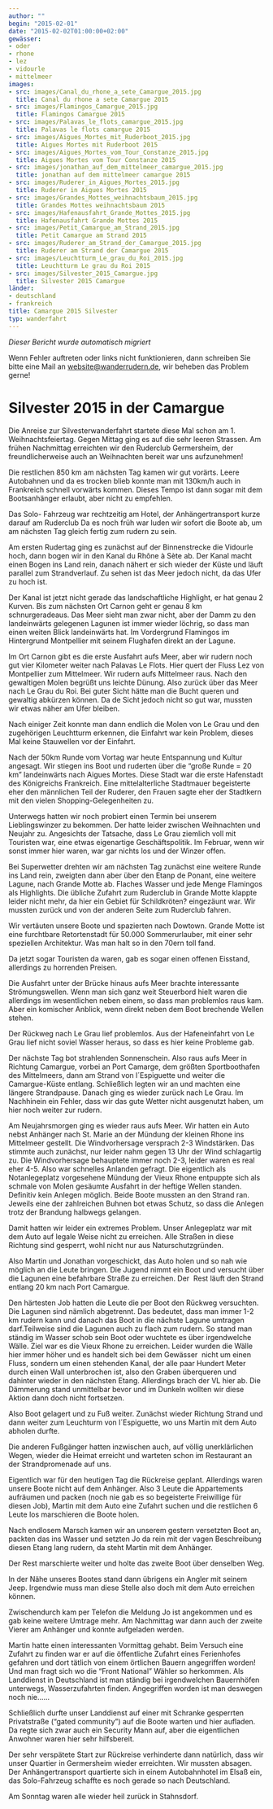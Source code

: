 ```yaml
---
author: ""
begin: "2015-02-01"
date: "2015-02-02T01:00:00+02:00"
gewässer:
- oder
- rhone
- lez
- vidourle
- mittelmeer
images:
- src: images/Canal_du_rhone_a_sete_Camargue_2015.jpg
  title: Canal du rhone a sete Camargue 2015
- src: images/Flamingos_Camargue_2015.jpg
  title: Flamingos Camargue 2015
- src: images/Palavas_le_flots_camargue_2015.jpg
  title: Palavas le flots camargue 2015
- src: images/Aigues_Mortes_mit_Ruderboot_2015.jpg
  title: Aigues Mortes mit Ruderboot 2015
- src: images/Aigues_Mortes_vom_Tour_Constanze_2015.jpg
  title: Aigues Mortes vom Tour Constanze 2015
- src: images/jonathan_auf_dem_mittelmeer_camargue_2015.jpg
  title: jonathan auf dem mittelmeer camargue 2015
- src: images/Ruderer_in_Aigues_Mortes_2015.jpg
  title: Ruderer in Aigues Mortes 2015
- src: images/Grandes_Mottes_weihnachtsbaum_2015.jpg
  title: Grandes Mottes weihnachtsbaum 2015
- src: images/Hafenausfahrt_Grande_Mottes_2015.jpg
  title: Hafenausfahrt Grande Mottes 2015
- src: images/Petit_Camargue_am_Strand_2015.jpg
  title: Petit Camargue am Strand 2015
- src: images/Ruderer_am_Strand_der_Camargue_2015.jpg
  title: Ruderer am Strand der Camargue 2015
- src: images/Leuchtturm_Le_grau_du_Roi_2015.jpg
  title: Leuchtturm Le grau du Roi 2015
- src: images/Silvester_2015_Camargue.jpg
  title: Silvester 2015 Camargue
länder:
- deutschland
- frankreich
title: Camargue 2015 Silvester
typ: wanderfahrt
---
```



*Dieser Bericht wurde automatisch migriert*

Wenn Fehler auftreten oder links nicht funktionieren, dann schreiben Sie bitte eine Mail an website@wanderrudern.de, wir beheben das Problem gerne!



# Silvester 2015 in der Camargue


Die Anreise zur Silvesterwanderfahrt startete diese Mal schon am 1. Weihnachtsfeiertag. Gegen Mittag ging es auf die sehr leeren Strassen. Am frühen Nachmittag erreichten wir den Ruderclub Germersheim, der freundlicherweise auch an Weihnachten bereit war uns aufzunehmen!

Die restlichen 850 km am nächsten Tag kamen wir gut vorärts. Leere Autobahnen und da es trocken blieb konnte man mit 130km/h auch in Frankreich schnell vorwärts kommen. Dieses Tempo ist dann sogar mit dem Bootsanhänger erlaubt, aber nicht zu empfehlen.

Das Solo- Fahrzeug war rechtzeitig am Hotel, der Anhängertransport kurze darauf am Ruderclub Da es noch früh war luden wir sofort die Boote ab, um am nächsten Tag gleich fertig zum rudern zu sein.

Am ersten Rudertag ging es zunächst auf der Binnenstrecke die Vidourle hoch, dann bogen wir in den Kanal du Rhône à Sète ab. Der Kanal macht einen Bogen ins Land rein, danach nähert er sich wieder der Küste und läuft parallel zum Strandverlauf. Zu sehen ist das Meer jedoch nicht, da das Ufer zu hoch ist.

Der Kanal ist jetzt nicht gerade das landschaftliche Highlight, er hat genau 2 Kurven. Bis zum nächsten Ort Carnon geht er genau 8 km schnurgeradeaus. Das Meer sieht man zwar nicht, aber der Damm zu den landeinwärts gelegenen Lagunen ist immer wieder löchrig, so dass man einen weiten Blick landeinwärts hat. Im Vordergrund Flamingos im Hintergrund Montpellier mit seinem Flughafen direkt an der Lagune.

Im Ort Carnon gibt es die erste Ausfahrt aufs Meer, aber wir rudern noch gut vier Kilometer weiter nach Palavas Le Flots. Hier quert der Fluss Lez von Montpellier zum Mittelmeer. Wir rudern aufs Mittelmeer raus. Nach den gewaltigen Molen begrüßt uns leichte Dünung. Also zurück über das Meer nach Le Grau du Roi. Bei guter Sicht hätte man die Bucht queren und gewaltig abkürzen können. Da de Sicht jedoch nicht so gut war, mussten wir etwas näher am Ufer bleiben.

Nach einiger Zeit konnte man dann endlich die Molen von Le Grau und den zugehörigen Leuchtturm erkennen, die Einfahrt war kein Problem, dieses Mal keine Stauwellen vor der Einfahrt.

Nach der 50km Runde vom Vortag war heute Entspannung und Kultur angesagt. Wir stiegen ins Boot und ruderten über die “große Runde = 20 km” landeinwärts nach Aigues Mortes. Diese Stadt war die erste Hafenstadt des Königreichs Frankreich. Eine mittelalterliche Stadtmauer begeisterte eher den männlichen Teil der Ruderer, den Frauen sagte eher der Stadtkern mit den vielen Shopping-Gelegenheiten zu.

Unterwegs hatten wir noch probiert einen Termin bei unserem Lieblingswinzer zu bekommen. Der hatte leider zwischen Weihnachten und Neujahr zu. Angesichts der Tatsache, dass Le Grau ziemlich voll mit Touristen war, eine etwas eigenartige Geschäftspolitik. Im Februar, wenn wir sonst immer hier waren, war gar nichts los und der Winzer offen.

Bei Superwetter drehten wir am nächsten Tag zunächst eine weitere Runde ins Land rein, zweigten dann aber über den Etanp de Ponant, eine weitere Lagune, nach Grande Motte ab. Flaches Wasser und jede Menge Flamingos als Highlights. Die übliche Zufahrt zum Ruderclub in Grande Motte klappte leider nicht mehr, da hier ein Gebiet für Schildkröten? eingezäunt war. Wir mussten zurück und von der anderen Seite zum Ruderclub fahren.

Wir vertäuten unsere Boote und spazierten nach Dowtown. Grande Motte ist eine furchtbare Retortenstadt für 50.000 Sommerurlauber, mit einer sehr speziellen Architektur. Was man halt so in den 70ern toll fand.

Da jetzt sogar Touristen da waren, gab es sogar einen offenen Eisstand, allerdings zu horrenden Preisen.

Die Ausfahrt unter der Brücke hinaus aufs Meer brachte interessante Strömungswellen. Wenn man sich ganz weit Steuerbord hielt waren die allerdings im wesentlichen neben einem, so dass man problemlos raus kam. Aber ein komischer Anblick, wenn direkt neben dem Boot brechende Wellen stehen.

Der Rückweg nach Le Grau lief problemlos. Aus der Hafeneinfahrt von Le Grau lief nicht soviel Wasser heraus, so dass es hier keine Probleme gab.

Der nächste Tag bot strahlenden Sonnenschein. Also raus aufs Meer in Richtung Camargue, vorbei an Port Camarge, dem größten Sportboothafen des Mittelmeers, dann am Strand von l´Espiguette und weiter die Camargue-Küste entlang. Schließlich legten wir an und machten eine längere Strandpause. Danach ging es wieder zurück nach Le Grau. Im Nachhinein ein Fehler, dass wir das gute Wetter nicht ausgenutzt haben, um hier noch weiter zur rudern.

Am Neujahrsmorgen ging es wieder raus aufs Meer. Wir hatten ein Auto nebst Anhänger nach St. Marie an der Mündung der kleinen Rhone ins Mittelmeer gestellt. Die Windvorhersage versprach 2-3 Windstärken. Das stimmte auch zunächst, nur leider nahm gegen 13 Uhr der Wind schlagartig zu. Die Windvorhersage behauptete immer noch 2-3, leider waren es real eher 4-5. Also war schnelles Anlanden gefragt. Die eigentlich als Notanlegeplatz vorgesehene Mündung der Vieux Rhone entpuppte sich als schmale von Molen gesäumte Ausfahrt in der heftige Wellen standen. Definitiv kein Anlegen möglich. Beide Boote mussten an den Strand ran. Jeweils eine der zahlreichen Buhnen bot etwas Schutz, so dass die Anlegen trotz der Brandung halbwegs gelangen.

Damit hatten wir leider ein extremes Problem. Unser Anlegeplatz war mit dem Auto auf legale Weise nicht zu erreichen. Alle Straßen in diese Richtung sind gesperrt, wohl nicht nur aus Naturschutzgründen.

Also Martin und Jonathan vorgeschickt, das Auto holen und so nah wie möglich an die Leute bringen. Die Jugend nimmt ein Boot und versucht über die Lagunen eine befahrbare Straße zu erreichen. Der  Rest läuft den Strand entlang 20 km nach Port Camargue.

Den härtesten Job hatten die Leute die per Boot den Rückweg versuchten. Die Lagunen sind nämlich abgetrennt. Das bedeutet, dass man immer 1-2 km rudern kann und danach das Boot in die nächste Lagune umtragen darf.Teilweise sind die Lagunen auch zu flach zum rudern. So stand man ständig im Wasser schob sein Boot oder wuchtete es über irgendwelche Wälle. Ziel war es die Vieux Rhone zu erreichen. Leider wurden die Wälle hier immer höher und es handelt sich bei dem Gewässer  nicht um einen Fluss, sondern um einen stehenden Kanal, der alle paar Hundert Meter durch einen Wall unterbrochen ist, also den Graben überqueren und dahinter wieder in den nächsten Etang. Allerdings brach der VL hier ab. Die Dämmerung stand unmittelbar bevor und im Dunkeln wollten wir diese Aktion dann doch nicht fortsetzen.

Also Boot gelagert und zu Fuß weiter. Zunächst wieder Richtung Strand und dann weiter zum Leuchturm von l´Espiguette, wo uns Martin mit dem Auto abholen durfte.

Die anderen Fußgänger hatten inzwischen auch, auf völlig unerklärlichen Wegen, wieder die Heimat erreicht und warteten schon im Restaurant an der Strandpromenade auf uns.

Eigentlich war für den heutigen Tag die Rückreise geplant. Allerdings waren unsere Boote nicht auf dem Anhänger. Also 3 Leute die Appartements aufräumen und packen (noch nie gab es so begeisterte Freiwillige für diesen Job), Martin mit dem Auto eine Zufahrt suchen und die restlichen 6 Leute los marschieren die Boote holen.

Nach endlosem Marsch kamen wir an unserem gestern versetzten Boot an, packten das ins Wasser und setzten Jo da rein mit der vagen Beschreibung diesen Etang lang rudern, da steht Martin mit dem Anhänger.

Der Rest marschierte weiter und holte das zweite Boot über denselben Weg.

In der Nähe unseres Bootes stand dann übrigens ein Angler mit seinem Jeep. Irgendwie muss man diese Stelle also doch mit dem Auto erreichen können.

Zwischendurch kam per Telefon die Meldung Jo ist angekommen und es gab keine weitere Umtrage mehr. Am Nachmittag war dann auch der zweite Vierer am Anhänger und konnte aufgeladen werden.

Martin hatte einen interessanten Vormittag gehabt. Beim Versuch eine Zufahrt zu finden war er auf die öffentliche Zufahrt eines Ferienhofes gefahren und dort tätlich von einem örtlichen Bauern angegriffen worden! Und man fragt sich wo die “Front National” Wähler so herkommen. Als Landdienst in Deutschland ist man ständig bei irgendwelchen Bauernhöfen unterwegs, Wasserzufahrten finden. Angegriffen worden ist man deswegen noch nie......

Schließlich durfte unser Landdienst auf einer mit Schranke gesperrten Privatstraße (“gated community”) auf die Boote warten und hier aufladen. Da regte sich zwar auch ein Security Mann auf, aber die eigentlichen Anwohner waren hier sehr hilfsbereit.

Der sehr verspätete Start zur Rückreise verhinderte dann natürlich, dass wir unser Quartier in Germersheim wieder erreichten. Wir mussten absagen. Der Anhängertransport quartierte sich in einem Autobahnhotel im Elsaß ein, das Solo-Fahrzeug schaffte es noch gerade so nach Deutschland.

Am Sonntag waren alle wieder heil zurück in Stahnsdorf.